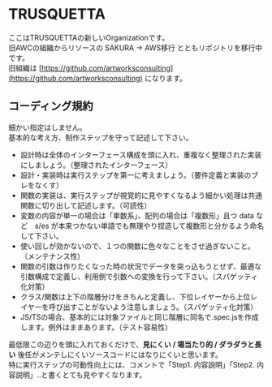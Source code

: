 # TRUSQUETTA

ここはTRUSQUETTAの新しいOrganizationです。  
旧AWCの組織からリソースの SAKURA → AWS移行 とともリポジトリを移行中です。  
旧組織は [https://github.com/artworksconsulting](https://github.com/artworksconsulting) になります。  

## コーディング規約

細かい指定はしません。  
基本的な考え方、制作ステップを守って記述して下さい。

- 設計時は全体のインターフェース構成を頭に入れ、重複なく整理された実装にしましょう。（整理されたインターフェース）
- 設計・実装時は実行ステップを第一に考えましょう。（要件定義と実装のブレをなくす）
- 関数の実装は、実行ステップが視覚的に見やすくなるよう細かい処理は共通関数に切り出して記述します。（可読性）
- 変数の内容が単一の場合は「単数系」、配列の場合は「複数形」且つ data など　s/es が本来つかない単語でも無理やり捏造して複数形と分かるよう命名して下さい。
- 使い回しが効かないので、１つの関数に色々なことをさせ過ぎないこと。（メンテナンス性）
- 関数の引数は作りたくなった時の状況でデータを突っ込もうとせず、最適な引数構成で定義し、利用側で引数への変換を行って下さい。（スパゲッティ化対策）
- クラス/関数は上下の階層分けをきちんと定義し、下位レイヤーから上位レイヤーを呼び出すことがないよう注意しましょう。（スパゲッティ化対策）
- JS/TSの場合、基本的には対象ファイルと同じ階層に同名で.spec.jsを作成します。例外はままあります。（テスト容易性）

最低限この辺りを頭に入れておくだけで、**見にくい / 場当たり的 / ダラダラと長い** 後任がメンテしにくいソースコードにはなりにくいと思います。  
特に実行ステップの可動性向上には、コメントで「Step1. 内容説明」「Step2. 内容説明」..と書くとても見やすくなります。
